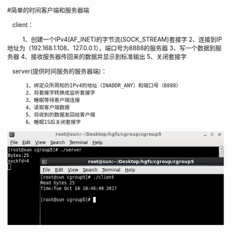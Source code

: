 

#简单的时间客户端和服务器端



      client：
   
          1、创建一个IPv4(AF_INET)的字节流(SOCK_STREAM)套接字
          2、连接到IP地址为（192.168.1.108、127.0.0.1），端口号为8888的服务器
          3、写一个数据到服务器
          4、接收服务器传回来的数据并显示到标准输出
          5、关闭套接字
          
          
     server(提供时间服务的服务器端)：
    
          1、绑定众所周知的IPv4的地址（INADDR_ANY）和端口号（8888）
          2、将套接字转换成监听套接字
          3、睡眠等待客户端连接
          4、读取客户端数据
          5、将收到的数据发回给客户端
          6、睡眠1S后关闭套接字
    

![image](https://github.com/210843013/server_client/blob/master/time/result.png)
